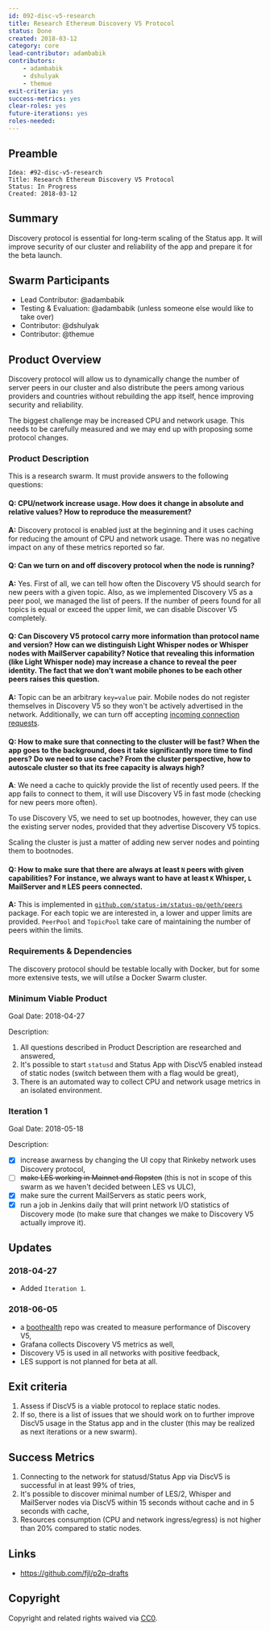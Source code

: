 ```yaml
---
id: 092-disc-v5-research
title: Research Ethereum Discovery V5 Protocol
status: Done
created: 2018-03-12
category: core
lead-contributor: adambabik
contributors:
    - adambabik
    - dshulyak
    - themue
exit-criteria: yes
success-metrics: yes
clear-roles: yes
future-iterations: yes
roles-needed:
---
```


## Preamble

    Idea: #92-disc-v5-research
    Title: Research Ethereum Discovery V5 Protocol
    Status: In Progress
    Created: 2018-03-12

## Summary
Discovery protocol is essential for long-term scaling of the Status app. It will improve security of our cluster and reliability of the app and prepare it for the beta launch.

## Swarm Participants
- Lead Contributor: @adambabik
- Testing & Evaluation: @adambabik (unless someone else would like to take over)
- Contributor: @dshulyak
- Contributor: @themue

## Product Overview
Discovery protocol will allow us to dynamically change the number of server peers in our cluster and also distribute the peers among various providers and countries without rebuilding the app itself, hence improving security and reliability.

The biggest challenge may be increased CPU and network usage. This needs to be carefully measured and we may end up with proposing some protocol changes.

### Product Description

This is a research swarm. It must provide answers to the following questions:

#### Q: CPU/network increase usage. How does it change in absolute and relative values? How to reproduce the measurement?

**A:** Discovery protocol is enabled just at the beginning and it uses caching for reducing the amount of CPU and network usage. There was no negative impact on any of these metrics reported so far.


#### Q: Can we turn on and off discovery protocol when the node is running?

**A:** Yes. First of all, we can tell how often the Discovery V5 should search for new peers with a given topic. Also, as we implemented Discovery V5 as a peer pool, we managed the list of peers. If the number of peers found for all topics is equal or exceed the upper limit, we can disable Discover V5 completely.


#### Q: Can Discovery V5 protocol carry more information than protocol name and version? How can we distinguish Light Whisper nodes or Whisper nodes with MailServer capability? Notice that revealing this information (like Light Whisper node) may increase a chance to reveal the peer identity. The fact that we don’t want mobile phones to be each other peers raises this question.

**A:** Topic can be an arbitrary `key=value` pair. Mobile nodes do not register themselves in Discovery V5 so they won't be actively advertised in the network. Additionally, we can turn off accepting [incoming connection requests](https://github.com/status-im/status-go/pull/982).


#### Q: How to make sure that connecting to the cluster will be fast? When the app goes to the background, does it take significantly more time to find peers? Do we need to use cache? From the cluster perspective, how to autoscale cluster so that its free capacity is always high?

**A**: We need a cache to quickly provide the list of recently used peers. If the app fails to connect to them, it will use Discovery V5 in fast mode (checking for new peers more often).

To use Discovery V5, we need to set up bootnodes, however, they can use the existing server nodes, provided that they advertise Discovery V5 topics.

Scaling the cluster is just a matter of adding new server nodes and pointing them to bootnodes.


#### Q: How to make sure that there are always at least `N` peers with given capabilities? For instance, we always want to have at least `K` Whisper, `L` MailServer and `M` LES peers connected.

**A:** This is implemented in [`github.com/status-im/status-go/geth/peers`](https://github.com/status-im/status-go/tree/develop/geth/peers) package. For each topic we are interested in, a lower and upper limits are provided. `PeerPool` and `TopicPool` take care of maintaining the number of peers within the limits.


### Requirements & Dependencies
The discovery protocol should be testable locally with Docker, but for some more extensive tests, we will utilse a Docker Swarm cluster.

### Minimum Viable Product
Goal Date: 2018-04-27

Description:
1. All questions described in Product Description are researched and answered,
1. It's possible to start `statusd` and Status App with DiscV5 enabled instead of static nodes (switch between them with a flag would be great),
1. There is an automated way to collect CPU and network usage metrics in an isolated environment.

### Iteration 1

Goal Date: 2018-05-18

Description:
- [x] increase awarness by changing the UI copy that Rinkeby network uses Discovery protocol,
- [ ] ~~make LES working in Mainnet and Ropsten~~ (this is not in scope of this swarm as we haven't decided between LES vs ULC),
- [x] make sure the current MailServers as static peers work,
- [x] run a job in Jenkins daily that will print network I/O statistics of Discovery mode (to make sure that changes we make to Discovery V5 actually improve it).

## Updates

### 2018-04-27

- Added `Iteration 1`.

### 2018-06-05

- a [boothealth](https://github.com/status-im/boothealth/blob/master/main.go#L30:6) repo was created to measure performance of Discovery V5,
- Grafana collects Discovery V5 metrics as well,
- Discovery V5 is used in all networks with positive feedback,
- LES support is not planned for beta at all.


## Exit criteria

1. Assess if DiscV5 is a viable protocol to replace static nodes.
1. If so, there is a list of issues that we should work on to further improve DiscV5 usage in the Status app and in the cluster (this may be realized as next iterations or a new swarm).

## Success Metrics
1. Connecting to the network for statusd/Status App via DiscV5 is successful in at least 99% of tries,
1. It's possible to discover minimal number of LES/2, Whisper and MailServer nodes via DiscV5 within 15 seconds without cache and in 5 seconds with cache,
1. Resources consumption (CPU and network ingress/egress) is not higher than 20% compared to static nodes.

## Links
* https://github.com/fjl/p2p-drafts

## Copyright
Copyright and related rights waived via [CC0](https://creativecommons.org/publicdomain/zero/1.0/).

